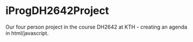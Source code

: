 # iProgDH2642Project
Our four person project in the course DH2642 at KTH - creating an agenda in html/javascript.
